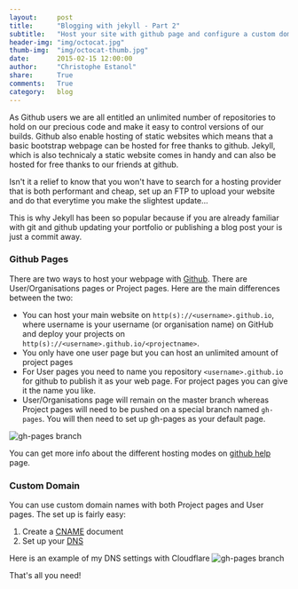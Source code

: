 ```yaml
---
layout:     post
title:      "Blogging with jekyll - Part 2"
subtitle:   "Host your site with github page and configure a custom domain name"
header-img: "img/octocat.jpg"
thumb-img:  "img/octocat-thumb.jpg"
date:       2015-02-15 12:00:00
author:     "Christophe Estanol"
share:      True
comments:   True
category:   blog
---
```


As Github users we are all entitled an unlimited number of repositories to hold on our precious code and make it easy to control versions of our builds.
Github also enable hosting of static websites which means that a basic bootstrap webpage can be hosted for free thanks to github. Jekyll, which is also technicaly a static website comes in handy and can also be hosted for free thanks to our friends at github.

Isn't it a relief to know that you won't have to search for a hosting provider that is both performant and cheap, set up an FTP to upload your website and do that everytime you make the slightest update...

This is why Jekyll has been so popular because if you are already familiar with git and github updating your portfolio or publishing a blog post your is just a commit away.

### Github Pages

There are two ways to host your webpage with [Github](https://pages.github.com/). There are User/Organisations pages or Project pages. Here are the main differences between the two:

* You can host your main website on ``http(s)://<username>.github.io``, where username is your username (or organisation name) on GitHub and deploy your projects on ``http(s)://<username>.github.io/<projectname>``.
* You only have one user page but you can host an unlimited amount of project pages
* For User pages you need to name you repository ``<username>.github.io`` for github to publish it as your web page. For project pages you can give it the name you like.
* User/Organisations page will remain on the master branch whereas Project pages will need to be pushed on a special branch named ``gh-pages``. You will then need to set up gh-pages as your default page.

<img src="{{ site.baseurl }}/img/gh-pages.png" alt="gh-pages branch">

You can get more info about the different hosting modes on [github help](https://help.github.com/articles/user-organization-and-project-pages/) page.

### Custom Domain

You can use custom domain names with both Project pages and User pages.
The set up is fairly easy:

1. Create a [CNAME](https://help.github.com/articles/adding-a-cname-file-to-your-repository/) document
2. Set up your [DNS](https://help.github.com/articles/tips-for-configuring-an-a-record-with-your-dns-provider/)

Here is an example of my DNS settings with Cloudflare
<img src="{{ site.baseurl }}/img/cloudflare.png" alt="gh-pages branch">

That's all you need!
